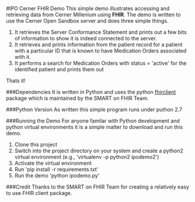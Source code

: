 #IPO Cerner FHIR Demo 
This simple demo illustrates accessing and retrieving data from Cerner Millenium using **FHIR**. The demo is written to use the Cerner Open Sandbox server and does three simple things.

1. It retrieves the Server Conformance Statement and prints out a few bits of information to show it is indeed connected to the server.
2. It retrieves and prints information from the patient record for a patient with a particular ID that is known to have Medication Orders associated with it.
3. It performs a search for Medication Orders with status = 'active' for the identified patient and prints them out

Thats it!

###Dependencies
It is written in Python and uses the python [fhirclient](https://pypi.python.org/pypi/fhirclient/1.0.6) package which is maintained by the SMART on FHIR Team.

###Python Version
As written this simple program runs under puthon 2.7

###Running the Demo
For anyone familar with Python development and python virtual environments it is a simple matter to download and run this demo.

1. Clone this project
2. Switch into the project directory on your system and create a python2 virtual environment (e.g., 'virtualenv -p python2 ipodemo2')
3. Activate the virtual environment
4. Run 'pip install -r requirements.txt'
5. Run the demo 'python ipodemo.py'

###Credit
Thanks to the SMART on FHIR Team for creating a relatively easy to use FHIR client package.
